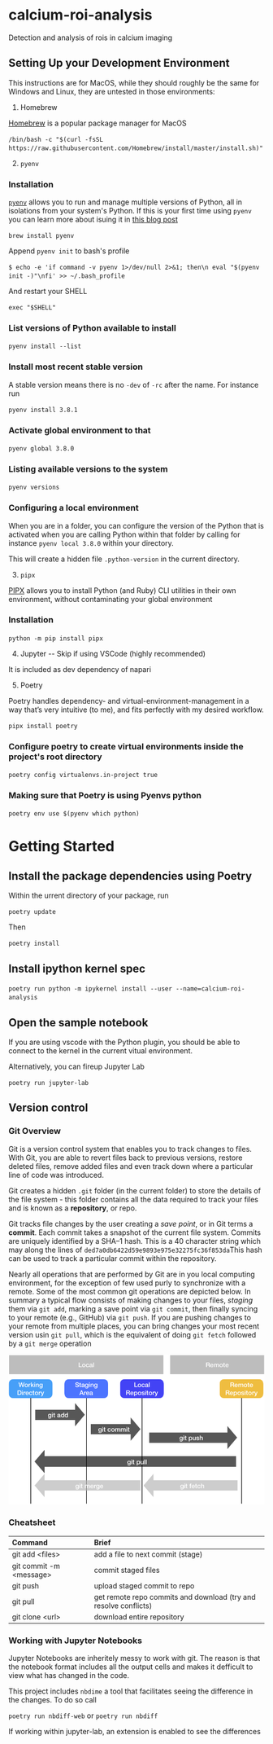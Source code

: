 # calcium-roi-analysis

Detection and analysis of rois in calcium imaging

## Setting Up your Development Environment

This instructions are for MacOS, while they should roughly be the same for Windows and Linux, they are untested in those environments:

1. Homebrew

[Homebrew](https://brew.sh) is a popular package manager for MacOS

`/bin/bash -c "$(curl -fsSL https://raw.githubusercontent.com/Homebrew/install/master/install.sh)"`

2. `pyenv`

### Installation

[`pyenv`](https://github.com/pyenv/pyenv) allows you to run and manage multiple versions of Python, all in isolations from your system's Python.
If this is your first time using `pyenv` you can learn more about isuing it in [this blog post](https://realpython.com/intro-to-pyenv/#exploring-pyenv-commands)

`brew install pyenv`

Append `pyenv init` to bash's profile

`$ echo -e 'if command -v pyenv 1>/dev/null 2>&1; then\n eval "$(pyenv init -)"\nfi' >> ~/.bash_profile`

And restart your SHELL

`exec "$SHELL"`

### List versions of Python available to install

`pyenv install --list`

### Install most recent stable version

A stable version means there is no `-dev` of `-rc` after the name. For instance run

`pyenv install 3.8.1`

### Activate global environment to that

`pyenv global 3.8.0`

### Listing available versions to the system

`pyenv versions`

### Configuring a local environment

When you are in a folder, you can configure the version of the Python that is activated when you are calling Python within that folder by calling for instance `pyenv local 3.8.0` within your directory.

This will create a hidden file `.python-version` in the current directory.

3. `pipx`

[PIPX](https://github.com/pipxproject/pipx) allows you to install Python (and Ruby) CLI utilities in their own environment, without contaminating your global environment

### Installation

`python -m pip install pipx`

4. Jupyter -- Skip if using VSCode (highly recommended)

It is included as dev dependency of napari

5. Poetry

Poetry handles dependency- and virtual-environment-management in a way that’s very intuitive (to me), and fits perfectly with my desired workflow.

`pipx install poetry`

### Configure poetry to create virtual environments inside the project's root directory

`poetry config virtualenvs.in-project true`

### Making sure that Poetry is using Pyenvs python

`poetry env use $(pyenv which python)`

# Getting Started

## Install the package dependencies using Poetry

Within the urrent directory of your package, run

`poetry update`

Then

`poetry install`

## Install ipython kernel spec

`poetry run python -m ipykernel install --user --name=calcium-roi-analysis`

## Open the sample notebook

If you are using vscode with the Python plugin, you should be able to connect to the kernel in the current vitual environment.

Alternatively, you can fireup Jupyter Lab

`poetry run jupyter-lab`

## Version control

### Git Overview

Git is a version control system that enables you to track changes to files. With Git, you are able to revert files back to previous versions, restore deleted files, remove added files and even track down where a particular line of code was introduced.

Git creates a hidden `.git` folder \(in the current folder\) to store the details of the file system - this folder contains all the data required to track your files and is known as a **repository**, or repo.

Git tracks file changes by the user creating a _save point_, or in Git terms a **commit**. Each commit takes a snapshot of the current file system. Commits are uniquely identified by a SHA–1 hash. This is a 40 character string which may along the lines of `ded7a0db6422d59e9893e975e32275fc36f853da`This hash can be used to track a particular commit within the repository.

Nearly all operations that are performed by Git are in you local computing environment, for the exception of few used purly to synchronize with a remote. Some of the most common git operations are depicted below. In summary a typical flow consists of making changes to your files, _staging_ them via `git add`, marking a save point via `git commit`, then finally syncing to your remote \(e.g., GitHub\) via `git push`. If you are pushing changes to your remote from multiple places, you can bring changes your most recent version usin `git pull`, which is the equivalent of doing `git fetch` followed by a `git merge` operation

![](git-basics.png)

### Cheatsheet

| Command                       | Brief                                                              |
| :---------------------------- | :----------------------------------------------------------------- |
| git add &lt;files&gt;         | add a file to next commit \(stage\)                                |
| git commit -m &lt;message&gt; | commit staged files                                                |
| git push                      | upload staged commit to repo                                       |
| git pull                      | get remote repo commits and download \(try and resolve conflicts\) |
| git clone &lt;url&gt;         | download entire repository                                         |

### Working with Jupyter Notebooks

Jupyter Notebooks are inheritely messy to work with git. The reason is that the notebook format includes all the output cells and makes it defficult to view what has changed in the code.

This project includes `nbdime` a tool that facilitates seeing the difference in the changes. To do so call

`poetry run nbdiff-web` or `poetry run nbdiff`

If working within jupyter-lab, an extension is enabled to see the differences
